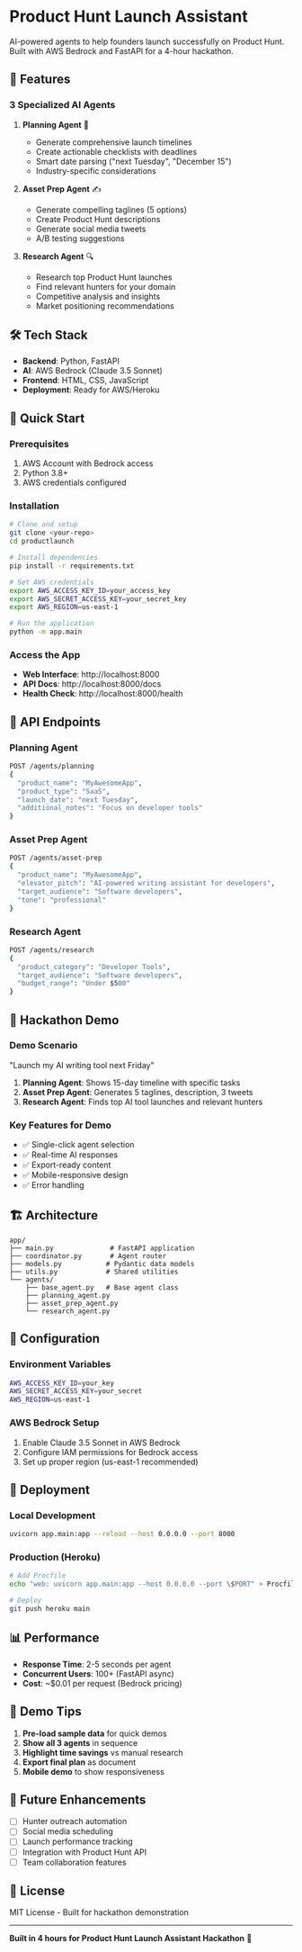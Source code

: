 # Product Hunt Launch Assistant

AI-powered agents to help founders launch successfully on Product Hunt. Built with AWS Bedrock and FastAPI for a 4-hour hackathon.

## 🚀 Features

### 3 Specialized AI Agents

1. **Planning Agent** 📅
   - Generate comprehensive launch timelines
   - Create actionable checklists with deadlines
   - Smart date parsing ("next Tuesday", "December 15")
   - Industry-specific considerations

2. **Asset Prep Agent** ✍️
   - Generate compelling taglines (5 options)
   - Create Product Hunt descriptions
   - Generate social media tweets
   - A/B testing suggestions

3. **Research Agent** 🔍
   - Research top Product Hunt launches
   - Find relevant hunters for your domain
   - Competitive analysis and insights
   - Market positioning recommendations

## 🛠️ Tech Stack

- **Backend**: Python, FastAPI
- **AI**: AWS Bedrock (Claude 3.5 Sonnet)
- **Frontend**: HTML, CSS, JavaScript
- **Deployment**: Ready for AWS/Heroku

## 🚀 Quick Start

### Prerequisites

1. AWS Account with Bedrock access
2. Python 3.8+
3. AWS credentials configured

### Installation

```bash
# Clone and setup
git clone <your-repo>
cd productlaunch

# Install dependencies
pip install -r requirements.txt

# Set AWS credentials
export AWS_ACCESS_KEY_ID=your_access_key
export AWS_SECRET_ACCESS_KEY=your_secret_key
export AWS_REGION=us-east-1

# Run the application
python -m app.main
```

### Access the App

- **Web Interface**: http://localhost:8000
- **API Docs**: http://localhost:8000/docs
- **Health Check**: http://localhost:8000/health

## 📡 API Endpoints

### Planning Agent
```bash
POST /agents/planning
{
  "product_name": "MyAwesomeApp",
  "product_type": "SaaS",
  "launch_date": "next Tuesday",
  "additional_notes": "Focus on developer tools"
}
```

### Asset Prep Agent
```bash
POST /agents/asset-prep
{
  "product_name": "MyAwesomeApp",
  "elevator_pitch": "AI-powered writing assistant for developers",
  "target_audience": "Software developers",
  "tone": "professional"
}
```

### Research Agent
```bash
POST /agents/research
{
  "product_category": "Developer Tools",
  "target_audience": "Software developers",
  "budget_range": "Under $500"
}
```

## 🎯 Hackathon Demo

### Demo Scenario
"Launch my AI writing tool next Friday"

1. **Planning Agent**: Shows 15-day timeline with specific tasks
2. **Asset Prep Agent**: Generates 5 taglines, description, 3 tweets
3. **Research Agent**: Finds top AI tool launches and relevant hunters

### Key Features for Demo
- ✅ Single-click agent selection
- ✅ Real-time AI responses
- ✅ Export-ready content
- ✅ Mobile-responsive design
- ✅ Error handling

## 🏗️ Architecture

```
app/
├── main.py              # FastAPI application
├── coordinator.py       # Agent router
├── models.py           # Pydantic data models
├── utils.py            # Shared utilities
└── agents/
    ├── base_agent.py   # Base agent class
    ├── planning_agent.py
    ├── asset_prep_agent.py
    └── research_agent.py
```

## 🔧 Configuration

### Environment Variables
```bash
AWS_ACCESS_KEY_ID=your_key
AWS_SECRET_ACCESS_KEY=your_secret
AWS_REGION=us-east-1
```

### AWS Bedrock Setup
1. Enable Claude 3.5 Sonnet in AWS Bedrock
2. Configure IAM permissions for Bedrock access
3. Set up proper region (us-east-1 recommended)

## 🚀 Deployment

### Local Development
```bash
uvicorn app.main:app --reload --host 0.0.0.0 --port 8000
```

### Production (Heroku)
```bash
# Add Procfile
echo "web: uvicorn app.main:app --host 0.0.0.0 --port \$PORT" > Procfile

# Deploy
git push heroku main
```

## 📊 Performance

- **Response Time**: 2-5 seconds per agent
- **Concurrent Users**: 100+ (FastAPI async)
- **Cost**: ~$0.01 per request (Bedrock pricing)

## 🎪 Demo Tips

1. **Pre-load sample data** for quick demos
2. **Show all 3 agents** in sequence
3. **Highlight time savings** vs manual research
4. **Export final plan** as document
5. **Mobile demo** to show responsiveness

## 🔮 Future Enhancements

- [ ] Hunter outreach automation
- [ ] Social media scheduling
- [ ] Launch performance tracking
- [ ] Integration with Product Hunt API
- [ ] Team collaboration features

## 📝 License

MIT License - Built for hackathon demonstration

---

**Built in 4 hours for Product Hunt Launch Assistant Hackathon** 🚀
